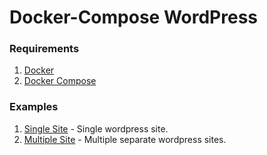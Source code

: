 # Docker-Compose WordPress

### Requirements

1. [Docker](https://www.docker.com/)
2. [Docker Compose](https://docs.docker.com/compose/install/)

### Examples
1. [Single Site](single-site) - Single wordpress site.
1. [Multiple Site](single-site) - Multiple separate wordpress sites.
